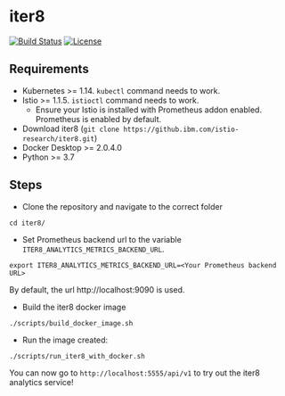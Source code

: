 # iter8

[![Build Status](https://travis.ibm.com/istio-research/iter8.svg?token=PbqjhFTz8kmzqqC9jUkr&branch=master)](https://travis.ibm.com/istio-research/iter8) [![License](https://img.shields.io/badge/License-Apache%202.0-blue.svg)](LICENSE)

## Requirements

* Kubernetes >= 1.14. `kubectl` command needs to work.
* Istio >= 1.1.5. `istioctl` command needs to work.
  + Ensure your Istio is installed with Prometheus addon enabled. Prometheus is enabled by default.
* Download iter8 (`git clone https://github.ibm.com/istio-research/iter8.git`)
* Docker Desktop >= 2.0.4.0
* Python >= 3.7

## Steps

* Clone the repository and navigate to the correct folder
```
cd iter8/
```
* Set Prometheus backend url to the variable `ITER8_ANALYTICS_METRICS_BACKEND_URL`.
```
export ITER8_ANALYTICS_METRICS_BACKEND_URL=<Your Prometheus backend URL>
```
By default, the url http://localhost:9090 is used.
* Build the iter8 docker image
```
./scripts/build_docker_image.sh
```
* Run the image created:
```
./scripts/run_iter8_with_docker.sh
```

You can now go to `http://localhost:5555/api/v1` to try out the iter8 analytics service!
